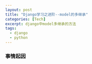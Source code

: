 ```yaml
---
layout: post
title: "Django学习之进阶--model的多继承"
categories: [Tech]
excerpt: django中model多继承的方法
tags:
  - django
  - python
---
```


### 事情起因

